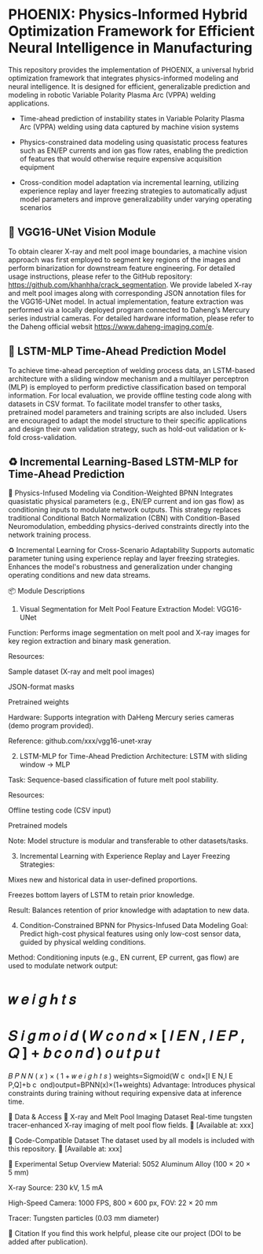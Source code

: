 # PHOENIX: Physics-Informed Hybrid Optimization Framework for Efficient Neural Intelligence in Manufacturing
This repository provides the implementation of PHOENIX, a universal hybrid optimization framework that integrates physics-informed modeling and neural intelligence. It is designed for efficient, generalizable prediction and modeling in robotic Variable Polarity Plasma Arc (VPPA) welding applications.

- Time-ahead prediction of instability states in Variable Polarity Plasma Arc (VPPA) welding using data captured by machine vision systems

- Physics-constrained data modeling using quasistatic process features such as EN/EP currents and ion gas flow rates, enabling the prediction of features that would otherwise require expensive acquisition equipment

- Cross-condition model adaptation via incremental learning, utilizing experience replay and layer freezing strategies to automatically adjust model parameters and improve generalizability under varying operating scenarios



## 🧩 VGG16-UNet Vision Module
To obtain clearer X-ray and melt pool image boundaries, a machine vision approach was first employed to segment key regions of the images and perform binarization for downstream feature engineering. For detailed usage instructions, please refer to the GitHub repository: https://github.com/khanhha/crack_segmentation. We provide labeled X-ray and melt pool images along with corresponding JSON annotation files for the VGG16-UNet model. In actual implementation, feature extraction was performed via a locally deployed program connected to Daheng’s Mercury series industrial cameras. For detailed hardware information, please refer to the Daheng official websit https://www.daheng-imaging.com/e.


## 🧠 LSTM-MLP Time-Ahead Prediction Model
To achieve time-ahead perception of welding process data, an LSTM-based architecture with a sliding window mechanism and a multilayer perceptron (MLP) is employed to perform predictive classification based on temporal information. For local evaluation, we provide offline testing code along with datasets in CSV format. To facilitate model transfer to other tasks, pretrained model parameters and  training scripts are also included. Users are encouraged to adapt the model structure to their specific applications and design their own validation strategy, such as hold-out validation or k-fold cross-validation.

## ♻️ Incremental Learning-Based LSTM-MLP for Time-Ahead Prediction













🧠 Physics-Infused Modeling via Condition-Weighted BPNN
Integrates quasistatic physical parameters (e.g., EN/EP current and ion gas flow) as conditioning inputs to modulate network outputs. This strategy replaces traditional Conditional Batch Normalization (CBN) with Condition-Based Neuromodulation, embedding physics-derived constraints directly into the network training process.

♻️ Incremental Learning for Cross-Scenario Adaptability
Supports automatic parameter tuning using experience replay and layer freezing strategies. Enhances the model's robustness and generalization under changing operating conditions and new data streams.

📦 Module Descriptions
1. Visual Segmentation for Melt Pool Feature Extraction
Model: VGG16-UNet

Function: Performs image segmentation on melt pool and X-ray images for key region extraction and binary mask generation.

Resources:

Sample dataset (X-ray and melt pool images)

JSON-format masks

Pretrained weights

Hardware: Supports integration with DaHeng Mercury series cameras (demo program provided).

Reference: github.com/xxx/vgg16-unet-xray

2. LSTM-MLP for Time-Ahead Prediction
Architecture: LSTM with sliding window → MLP

Task: Sequence-based classification of future melt pool stability.

Resources:

Offline testing code (CSV input)

Pretrained models

Note: Model structure is modular and transferable to other datasets/tasks.

3. Incremental Learning with Experience Replay and Layer Freezing
Strategies:

Mixes new and historical data in user-defined proportions.

Freezes bottom layers of LSTM to retain prior knowledge.

Result: Balances retention of prior knowledge with adaptation to new data.

4. Condition-Constrained BPNN for Physics-Infused Data Modeling
Goal: Predict high-cost physical features using only low-cost sensor data, guided by physical welding conditions.

Method: Conditioning inputs (e.g., EN current, EP current, gas flow) are used to modulate network output:

𝑤
𝑒
𝑖
𝑔
ℎ
𝑡
𝑠
=
𝑆
𝑖
𝑔
𝑚
𝑜
𝑖
𝑑
(
𝑊
𝑐
𝑜
𝑛
𝑑
×
[
𝐼
𝐸
𝑁
,
𝐼
𝐸
𝑃
,
𝑄
]
+
𝑏
𝑐
𝑜
𝑛
𝑑
)
𝑜
𝑢
𝑡
𝑝
𝑢
𝑡
=
𝐵
𝑃
𝑁
𝑁
(
𝑥
)
×
(
1
+
𝑤
𝑒
𝑖
𝑔
ℎ
𝑡
𝑠
)
weights=Sigmoid(W 
c
​
 ond×[I 
E
​
 N,I 
E
​
 P,Q]+b 
c
​
 ond)output=BPNN(x)×(1+weights)
Advantage: Introduces physical constraints during training without requiring expensive data at inference time.

📁 Data & Access
📸 X-ray and Melt Pool Imaging Dataset
Real-time tungsten tracer-enhanced X-ray imaging of melt pool flow fields.
🔗 [Available at: xxx]

📂 Code-Compatible Dataset
The dataset used by all models is included with this repository.
🔗 [Available at: xxx]

🧪 Experimental Setup Overview
Material: 5052 Aluminum Alloy (100 × 20 × 5 mm)

X-ray Source: 230 kV, 1.5 mA

High-Speed Camera: 1000 FPS, 800 × 600 px, FOV: 22 × 20 mm

Tracer: Tungsten particles (0.03 mm diameter)

📌 Citation
If you find this work helpful, please cite our project (DOI to be added after publication).
